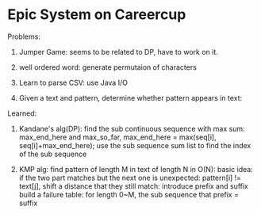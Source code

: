 Epic System on Careercup
===

Problems:

1. Jumper Game: seems to be related to DP, have to work on it.

2. well ordered word: generate permutaion of characters

3. Learn to parse CSV: use Java I/O

4. Given a text and pattern, determine whether pattern appears in text:

Learned:

1. Kandane's alg(DP): find the sub continuous sequence with max sum: 
	max_end_here and max_so_far, max_end_here = max(seq[i], seq[i]+max_end_here);
	use the sub sequence sum list to find the index of the sub sequence
	
2. KMP alg: find pattern of length M in text of length N in O(N):
	basic idea: if the two part matches but the next one is unexpected: pattern[i] != text[j], shift a distance 
	that they still match: introduce prefix and suffix
	build a failure table: for length 0~M, the sub sequence that prefix = suffix